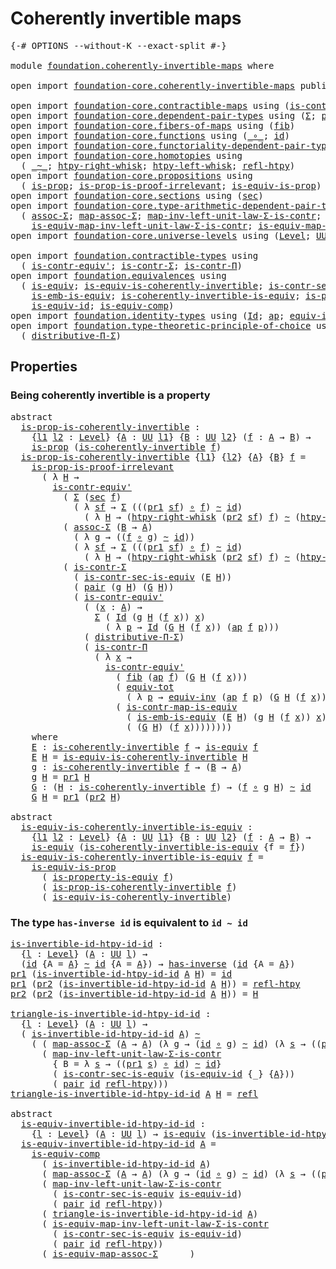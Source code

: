 # Coherently invertible maps

<pre class="Agda"><a id="39" class="Symbol">{-#</a> <a id="43" class="Keyword">OPTIONS</a> <a id="51" class="Pragma">--without-K</a> <a id="63" class="Pragma">--exact-split</a> <a id="77" class="Symbol">#-}</a>

<a id="82" class="Keyword">module</a> <a id="89" href="foundation.coherently-invertible-maps.html" class="Module">foundation.coherently-invertible-maps</a> <a id="127" class="Keyword">where</a>

<a id="134" class="Keyword">open</a> <a id="139" class="Keyword">import</a> <a id="146" href="foundation-core.coherently-invertible-maps.html" class="Module">foundation-core.coherently-invertible-maps</a> <a id="189" class="Keyword">public</a>

<a id="197" class="Keyword">open</a> <a id="202" class="Keyword">import</a> <a id="209" href="foundation-core.contractible-maps.html" class="Module">foundation-core.contractible-maps</a> <a id="243" class="Keyword">using</a> <a id="249" class="Symbol">(</a><a id="250" href="foundation-core.contractible-maps.html#3861" class="Function">is-contr-map-is-equiv</a><a id="271" class="Symbol">)</a>
<a id="273" class="Keyword">open</a> <a id="278" class="Keyword">import</a> <a id="285" href="foundation-core.dependent-pair-types.html" class="Module">foundation-core.dependent-pair-types</a> <a id="322" class="Keyword">using</a> <a id="328" class="Symbol">(</a><a id="329" href="foundation-core.dependent-pair-types.html#515" class="Record">Σ</a><a id="330" class="Symbol">;</a> <a id="332" href="foundation-core.dependent-pair-types.html#588" class="InductiveConstructor">pair</a><a id="336" class="Symbol">;</a> <a id="338" href="foundation-core.dependent-pair-types.html#605" class="Field">pr1</a><a id="341" class="Symbol">;</a> <a id="343" href="foundation-core.dependent-pair-types.html#617" class="Field">pr2</a><a id="346" class="Symbol">)</a>
<a id="348" class="Keyword">open</a> <a id="353" class="Keyword">import</a> <a id="360" href="foundation-core.fibers-of-maps.html" class="Module">foundation-core.fibers-of-maps</a> <a id="391" class="Keyword">using</a> <a id="397" class="Symbol">(</a><a id="398" href="foundation-core.fibers-of-maps.html#942" class="Function">fib</a><a id="401" class="Symbol">)</a>
<a id="403" class="Keyword">open</a> <a id="408" class="Keyword">import</a> <a id="415" href="foundation-core.functions.html" class="Module">foundation-core.functions</a> <a id="441" class="Keyword">using</a> <a id="447" class="Symbol">(</a><a id="448" href="foundation-core.functions.html#420" class="Function Operator">_∘_</a><a id="451" class="Symbol">;</a> <a id="453" href="foundation-core.functions.html#322" class="Function">id</a><a id="455" class="Symbol">)</a>
<a id="457" class="Keyword">open</a> <a id="462" class="Keyword">import</a> <a id="469" href="foundation-core.functoriality-dependent-pair-types.html" class="Module">foundation-core.functoriality-dependent-pair-types</a> <a id="520" class="Keyword">using</a> <a id="526" class="Symbol">(</a><a id="527" href="foundation-core.functoriality-dependent-pair-types.html#6817" class="Function">equiv-tot</a><a id="536" class="Symbol">)</a>
<a id="538" class="Keyword">open</a> <a id="543" class="Keyword">import</a> <a id="550" href="foundation-core.homotopies.html" class="Module">foundation-core.homotopies</a> <a id="577" class="Keyword">using</a>
  <a id="585" class="Symbol">(</a> <a id="587" href="foundation-core.homotopies.html#627" class="Function Operator">_~_</a><a id="590" class="Symbol">;</a> <a id="592" href="foundation-core.homotopies.html#1901" class="Function">htpy-right-whisk</a><a id="608" class="Symbol">;</a> <a id="610" href="foundation-core.homotopies.html#1696" class="Function">htpy-left-whisk</a><a id="625" class="Symbol">;</a> <a id="627" href="foundation-core.homotopies.html#741" class="Function">refl-htpy</a><a id="636" class="Symbol">)</a>
<a id="638" class="Keyword">open</a> <a id="643" class="Keyword">import</a> <a id="650" href="foundation-core.propositions.html" class="Module">foundation-core.propositions</a> <a id="679" class="Keyword">using</a>
  <a id="687" class="Symbol">(</a> <a id="689" href="foundation-core.propositions.html#1309" class="Function">is-prop</a><a id="696" class="Symbol">;</a> <a id="698" href="foundation-core.propositions.html#3220" class="Function">is-prop-is-proof-irrelevant</a><a id="725" class="Symbol">;</a> <a id="727" href="foundation-core.propositions.html#3693" class="Function">is-equiv-is-prop</a><a id="743" class="Symbol">)</a>
<a id="745" class="Keyword">open</a> <a id="750" class="Keyword">import</a> <a id="757" href="foundation-core.sections.html" class="Module">foundation-core.sections</a> <a id="782" class="Keyword">using</a> <a id="788" class="Symbol">(</a><a id="789" href="foundation-core.sections.html#534" class="Function">sec</a><a id="792" class="Symbol">)</a>
<a id="794" class="Keyword">open</a> <a id="799" class="Keyword">import</a> <a id="806" href="foundation-core.type-arithmetic-dependent-pair-types.html" class="Module">foundation-core.type-arithmetic-dependent-pair-types</a> <a id="859" class="Keyword">using</a>
  <a id="867" class="Symbol">(</a> <a id="869" href="foundation-core.type-arithmetic-dependent-pair-types.html#5675" class="Function">assoc-Σ</a><a id="876" class="Symbol">;</a> <a id="878" href="foundation-core.type-arithmetic-dependent-pair-types.html#4922" class="Function">map-assoc-Σ</a><a id="889" class="Symbol">;</a> <a id="891" href="foundation-core.type-arithmetic-dependent-pair-types.html#1639" class="Function">map-inv-left-unit-law-Σ-is-contr</a><a id="923" class="Symbol">;</a>
    <a id="929" href="foundation-core.type-arithmetic-dependent-pair-types.html#3278" class="Function">is-equiv-map-inv-left-unit-law-Σ-is-contr</a><a id="970" class="Symbol">;</a> <a id="972" href="foundation-core.type-arithmetic-dependent-pair-types.html#5489" class="Function">is-equiv-map-assoc-Σ</a><a id="992" class="Symbol">)</a>
<a id="994" class="Keyword">open</a> <a id="999" class="Keyword">import</a> <a id="1006" href="foundation-core.universe-levels.html" class="Module">foundation-core.universe-levels</a> <a id="1038" class="Keyword">using</a> <a id="1044" class="Symbol">(</a><a id="1045" href="Agda.Primitive.html#597" class="Postulate">Level</a><a id="1050" class="Symbol">;</a> <a id="1052" href="foundation-core.universe-levels.html#235" class="Primitive">UU</a><a id="1054" class="Symbol">)</a>

<a id="1057" class="Keyword">open</a> <a id="1062" class="Keyword">import</a> <a id="1069" href="foundation.contractible-types.html" class="Module">foundation.contractible-types</a> <a id="1099" class="Keyword">using</a>
  <a id="1107" class="Symbol">(</a> <a id="1109" href="foundation-core.contractible-types.html#3813" class="Function">is-contr-equiv&#39;</a><a id="1124" class="Symbol">;</a> <a id="1126" href="foundation-core.contractible-types.html#6259" class="Function">is-contr-Σ</a><a id="1136" class="Symbol">;</a> <a id="1138" href="foundation-core.contractible-types.html#6898" class="Function">is-contr-Π</a><a id="1148" class="Symbol">)</a>
<a id="1150" class="Keyword">open</a> <a id="1155" class="Keyword">import</a> <a id="1162" href="foundation.equivalences.html" class="Module">foundation.equivalences</a> <a id="1186" class="Keyword">using</a>
  <a id="1194" class="Symbol">(</a> <a id="1196" href="foundation-core.equivalences.html#1556" class="Function">is-equiv</a><a id="1204" class="Symbol">;</a> <a id="1206" href="foundation-core.equivalences.html#3842" class="Function">is-equiv-is-coherently-invertible</a><a id="1239" class="Symbol">;</a> <a id="1241" href="foundation.equivalences.html#11106" class="Function">is-contr-sec-is-equiv</a><a id="1262" class="Symbol">;</a>
    <a id="1268" href="foundation-core.equivalences.html#15406" class="Function">is-emb-is-equiv</a><a id="1283" class="Symbol">;</a> <a id="1285" href="foundation-core.equivalences.html#3644" class="Function">is-coherently-invertible-is-equiv</a><a id="1318" class="Symbol">;</a> <a id="1320" href="foundation.equivalences.html#12189" class="Function">is-property-is-equiv</a><a id="1340" class="Symbol">;</a>
    <a id="1346" href="foundation-core.equivalences.html#2323" class="Function">is-equiv-id</a><a id="1357" class="Symbol">;</a> <a id="1359" href="foundation-core.equivalences.html#7197" class="Function">is-equiv-comp</a><a id="1372" class="Symbol">)</a>
<a id="1374" class="Keyword">open</a> <a id="1379" class="Keyword">import</a> <a id="1386" href="foundation.identity-types.html" class="Module">foundation.identity-types</a> <a id="1412" class="Keyword">using</a> <a id="1418" class="Symbol">(</a><a id="1419" href="foundation-core.identity-types.html#1767" class="Datatype">Id</a><a id="1421" class="Symbol">;</a> <a id="1423" href="foundation-core.identity-types.html#4003" class="Function">ap</a><a id="1425" class="Symbol">;</a> <a id="1427" href="foundation.identity-types.html#1216" class="Function">equiv-inv</a><a id="1436" class="Symbol">;</a> <a id="1438" href="foundation-core.identity-types.html#1820" class="InductiveConstructor">refl</a><a id="1442" class="Symbol">)</a>
<a id="1444" class="Keyword">open</a> <a id="1449" class="Keyword">import</a> <a id="1456" href="foundation.type-theoretic-principle-of-choice.html" class="Module">foundation.type-theoretic-principle-of-choice</a> <a id="1502" class="Keyword">using</a>
  <a id="1510" class="Symbol">(</a> <a id="1512" href="foundation.type-theoretic-principle-of-choice.html#4375" class="Function">distributive-Π-Σ</a><a id="1528" class="Symbol">)</a>
</pre>
## Properties

### Being coherently invertible is a property

<pre class="Agda"><a id="1605" class="Keyword">abstract</a>
  <a id="is-prop-is-coherently-invertible"></a><a id="1616" href="foundation.coherently-invertible-maps.html#1616" class="Function">is-prop-is-coherently-invertible</a> <a id="1649" class="Symbol">:</a>
    <a id="1655" class="Symbol">{</a><a id="1656" href="foundation.coherently-invertible-maps.html#1656" class="Bound">l1</a> <a id="1659" href="foundation.coherently-invertible-maps.html#1659" class="Bound">l2</a> <a id="1662" class="Symbol">:</a> <a id="1664" href="Agda.Primitive.html#597" class="Postulate">Level</a><a id="1669" class="Symbol">}</a> <a id="1671" class="Symbol">{</a><a id="1672" href="foundation.coherently-invertible-maps.html#1672" class="Bound">A</a> <a id="1674" class="Symbol">:</a> <a id="1676" href="foundation-core.universe-levels.html#235" class="Primitive">UU</a> <a id="1679" href="foundation.coherently-invertible-maps.html#1656" class="Bound">l1</a><a id="1681" class="Symbol">}</a> <a id="1683" class="Symbol">{</a><a id="1684" href="foundation.coherently-invertible-maps.html#1684" class="Bound">B</a> <a id="1686" class="Symbol">:</a> <a id="1688" href="foundation-core.universe-levels.html#235" class="Primitive">UU</a> <a id="1691" href="foundation.coherently-invertible-maps.html#1659" class="Bound">l2</a><a id="1693" class="Symbol">}</a> <a id="1695" class="Symbol">(</a><a id="1696" href="foundation.coherently-invertible-maps.html#1696" class="Bound">f</a> <a id="1698" class="Symbol">:</a> <a id="1700" href="foundation.coherently-invertible-maps.html#1672" class="Bound">A</a> <a id="1702" class="Symbol">→</a> <a id="1704" href="foundation.coherently-invertible-maps.html#1684" class="Bound">B</a><a id="1705" class="Symbol">)</a> <a id="1707" class="Symbol">→</a>
    <a id="1713" href="foundation-core.propositions.html#1309" class="Function">is-prop</a> <a id="1721" class="Symbol">(</a><a id="1722" href="foundation-core.coherently-invertible-maps.html#1480" class="Function">is-coherently-invertible</a> <a id="1747" href="foundation.coherently-invertible-maps.html#1696" class="Bound">f</a><a id="1748" class="Symbol">)</a>
  <a id="1752" href="foundation.coherently-invertible-maps.html#1616" class="Function">is-prop-is-coherently-invertible</a> <a id="1785" class="Symbol">{</a><a id="1786" href="foundation.coherently-invertible-maps.html#1786" class="Bound">l1</a><a id="1788" class="Symbol">}</a> <a id="1790" class="Symbol">{</a><a id="1791" href="foundation.coherently-invertible-maps.html#1791" class="Bound">l2</a><a id="1793" class="Symbol">}</a> <a id="1795" class="Symbol">{</a><a id="1796" href="foundation.coherently-invertible-maps.html#1796" class="Bound">A</a><a id="1797" class="Symbol">}</a> <a id="1799" class="Symbol">{</a><a id="1800" href="foundation.coherently-invertible-maps.html#1800" class="Bound">B</a><a id="1801" class="Symbol">}</a> <a id="1803" href="foundation.coherently-invertible-maps.html#1803" class="Bound">f</a> <a id="1805" class="Symbol">=</a>
    <a id="1811" href="foundation-core.propositions.html#3220" class="Function">is-prop-is-proof-irrelevant</a>
      <a id="1845" class="Symbol">(</a> <a id="1847" class="Symbol">λ</a> <a id="1849" href="foundation.coherently-invertible-maps.html#1849" class="Bound">H</a> <a id="1851" class="Symbol">→</a>
        <a id="1861" href="foundation-core.contractible-types.html#3813" class="Function">is-contr-equiv&#39;</a>
          <a id="1887" class="Symbol">(</a> <a id="1889" href="foundation-core.dependent-pair-types.html#515" class="Record">Σ</a> <a id="1891" class="Symbol">(</a><a id="1892" href="foundation-core.sections.html#534" class="Function">sec</a> <a id="1896" href="foundation.coherently-invertible-maps.html#1803" class="Bound">f</a><a id="1897" class="Symbol">)</a>
            <a id="1911" class="Symbol">(</a> <a id="1913" class="Symbol">λ</a> <a id="1915" href="foundation.coherently-invertible-maps.html#1915" class="Bound">sf</a> <a id="1918" class="Symbol">→</a> <a id="1920" href="foundation-core.dependent-pair-types.html#515" class="Record">Σ</a> <a id="1922" class="Symbol">(((</a><a id="1925" href="foundation-core.dependent-pair-types.html#605" class="Field">pr1</a> <a id="1929" href="foundation.coherently-invertible-maps.html#1915" class="Bound">sf</a><a id="1931" class="Symbol">)</a> <a id="1933" href="foundation-core.functions.html#420" class="Function Operator">∘</a> <a id="1935" href="foundation.coherently-invertible-maps.html#1803" class="Bound">f</a><a id="1936" class="Symbol">)</a> <a id="1938" href="foundation-core.homotopies.html#627" class="Function Operator">~</a> <a id="1940" href="foundation-core.functions.html#322" class="Function">id</a><a id="1942" class="Symbol">)</a>
              <a id="1958" class="Symbol">(</a> <a id="1960" class="Symbol">λ</a> <a id="1962" href="foundation.coherently-invertible-maps.html#1962" class="Bound">H</a> <a id="1964" class="Symbol">→</a> <a id="1966" class="Symbol">(</a><a id="1967" href="foundation-core.homotopies.html#1901" class="Function">htpy-right-whisk</a> <a id="1984" class="Symbol">(</a><a id="1985" href="foundation-core.dependent-pair-types.html#617" class="Field">pr2</a> <a id="1989" href="foundation.coherently-invertible-maps.html#1915" class="Bound">sf</a><a id="1991" class="Symbol">)</a> <a id="1993" href="foundation.coherently-invertible-maps.html#1803" class="Bound">f</a><a id="1994" class="Symbol">)</a> <a id="1996" href="foundation-core.homotopies.html#627" class="Function Operator">~</a> <a id="1998" class="Symbol">(</a><a id="1999" href="foundation-core.homotopies.html#1696" class="Function">htpy-left-whisk</a> <a id="2015" href="foundation.coherently-invertible-maps.html#1803" class="Bound">f</a> <a id="2017" href="foundation.coherently-invertible-maps.html#1962" class="Bound">H</a><a id="2018" class="Symbol">))))</a>
          <a id="2033" class="Symbol">(</a> <a id="2035" href="foundation-core.type-arithmetic-dependent-pair-types.html#5675" class="Function">assoc-Σ</a> <a id="2043" class="Symbol">(</a><a id="2044" href="foundation.coherently-invertible-maps.html#1800" class="Bound">B</a> <a id="2046" class="Symbol">→</a> <a id="2048" href="foundation.coherently-invertible-maps.html#1796" class="Bound">A</a><a id="2049" class="Symbol">)</a>
            <a id="2063" class="Symbol">(</a> <a id="2065" class="Symbol">λ</a> <a id="2067" href="foundation.coherently-invertible-maps.html#2067" class="Bound">g</a> <a id="2069" class="Symbol">→</a> <a id="2071" class="Symbol">((</a><a id="2073" href="foundation.coherently-invertible-maps.html#1803" class="Bound">f</a> <a id="2075" href="foundation-core.functions.html#420" class="Function Operator">∘</a> <a id="2077" href="foundation.coherently-invertible-maps.html#2067" class="Bound">g</a><a id="2078" class="Symbol">)</a> <a id="2080" href="foundation-core.homotopies.html#627" class="Function Operator">~</a> <a id="2082" href="foundation-core.functions.html#322" class="Function">id</a><a id="2084" class="Symbol">))</a>
            <a id="2099" class="Symbol">(</a> <a id="2101" class="Symbol">λ</a> <a id="2103" href="foundation.coherently-invertible-maps.html#2103" class="Bound">sf</a> <a id="2106" class="Symbol">→</a> <a id="2108" href="foundation-core.dependent-pair-types.html#515" class="Record">Σ</a> <a id="2110" class="Symbol">(((</a><a id="2113" href="foundation-core.dependent-pair-types.html#605" class="Field">pr1</a> <a id="2117" href="foundation.coherently-invertible-maps.html#2103" class="Bound">sf</a><a id="2119" class="Symbol">)</a> <a id="2121" href="foundation-core.functions.html#420" class="Function Operator">∘</a> <a id="2123" href="foundation.coherently-invertible-maps.html#1803" class="Bound">f</a><a id="2124" class="Symbol">)</a> <a id="2126" href="foundation-core.homotopies.html#627" class="Function Operator">~</a> <a id="2128" href="foundation-core.functions.html#322" class="Function">id</a><a id="2130" class="Symbol">)</a>
              <a id="2146" class="Symbol">(</a> <a id="2148" class="Symbol">λ</a> <a id="2150" href="foundation.coherently-invertible-maps.html#2150" class="Bound">H</a> <a id="2152" class="Symbol">→</a> <a id="2154" class="Symbol">(</a><a id="2155" href="foundation-core.homotopies.html#1901" class="Function">htpy-right-whisk</a> <a id="2172" class="Symbol">(</a><a id="2173" href="foundation-core.dependent-pair-types.html#617" class="Field">pr2</a> <a id="2177" href="foundation.coherently-invertible-maps.html#2103" class="Bound">sf</a><a id="2179" class="Symbol">)</a> <a id="2181" href="foundation.coherently-invertible-maps.html#1803" class="Bound">f</a><a id="2182" class="Symbol">)</a> <a id="2184" href="foundation-core.homotopies.html#627" class="Function Operator">~</a> <a id="2186" class="Symbol">(</a><a id="2187" href="foundation-core.homotopies.html#1696" class="Function">htpy-left-whisk</a> <a id="2203" href="foundation.coherently-invertible-maps.html#1803" class="Bound">f</a> <a id="2205" href="foundation.coherently-invertible-maps.html#2150" class="Bound">H</a><a id="2206" class="Symbol">))))</a>
          <a id="2221" class="Symbol">(</a> <a id="2223" href="foundation-core.contractible-types.html#6259" class="Function">is-contr-Σ</a>
            <a id="2246" class="Symbol">(</a> <a id="2248" href="foundation.equivalences.html#11106" class="Function">is-contr-sec-is-equiv</a> <a id="2270" class="Symbol">(</a><a id="2271" href="foundation.coherently-invertible-maps.html#2877" class="Function">E</a> <a id="2273" href="foundation.coherently-invertible-maps.html#1849" class="Bound">H</a><a id="2274" class="Symbol">))</a>
            <a id="2289" class="Symbol">(</a> <a id="2291" href="foundation-core.dependent-pair-types.html#588" class="InductiveConstructor">pair</a> <a id="2296" class="Symbol">(</a><a id="2297" href="foundation.coherently-invertible-maps.html#2971" class="Function">g</a> <a id="2299" href="foundation.coherently-invertible-maps.html#1849" class="Bound">H</a><a id="2300" class="Symbol">)</a> <a id="2302" class="Symbol">(</a><a id="2303" href="foundation.coherently-invertible-maps.html#3032" class="Function">G</a> <a id="2305" href="foundation.coherently-invertible-maps.html#1849" class="Bound">H</a><a id="2306" class="Symbol">))</a>
            <a id="2321" class="Symbol">(</a> <a id="2323" href="foundation-core.contractible-types.html#3813" class="Function">is-contr-equiv&#39;</a>
              <a id="2353" class="Symbol">(</a> <a id="2355" class="Symbol">(</a><a id="2356" href="foundation.coherently-invertible-maps.html#2356" class="Bound">x</a> <a id="2358" class="Symbol">:</a> <a id="2360" href="foundation.coherently-invertible-maps.html#1796" class="Bound">A</a><a id="2361" class="Symbol">)</a> <a id="2363" class="Symbol">→</a>
                <a id="2381" href="foundation-core.dependent-pair-types.html#515" class="Record">Σ</a> <a id="2383" class="Symbol">(</a> <a id="2385" href="foundation-core.identity-types.html#1767" class="Datatype">Id</a> <a id="2388" class="Symbol">(</a><a id="2389" href="foundation.coherently-invertible-maps.html#2971" class="Function">g</a> <a id="2391" href="foundation.coherently-invertible-maps.html#1849" class="Bound">H</a> <a id="2393" class="Symbol">(</a><a id="2394" href="foundation.coherently-invertible-maps.html#1803" class="Bound">f</a> <a id="2396" href="foundation.coherently-invertible-maps.html#2356" class="Bound">x</a><a id="2397" class="Symbol">))</a> <a id="2400" href="foundation.coherently-invertible-maps.html#2356" class="Bound">x</a><a id="2401" class="Symbol">)</a>
                  <a id="2421" class="Symbol">(</a> <a id="2423" class="Symbol">λ</a> <a id="2425" href="foundation.coherently-invertible-maps.html#2425" class="Bound">p</a> <a id="2427" class="Symbol">→</a> <a id="2429" href="foundation-core.identity-types.html#1767" class="Datatype">Id</a> <a id="2432" class="Symbol">(</a><a id="2433" href="foundation.coherently-invertible-maps.html#3032" class="Function">G</a> <a id="2435" href="foundation.coherently-invertible-maps.html#1849" class="Bound">H</a> <a id="2437" class="Symbol">(</a><a id="2438" href="foundation.coherently-invertible-maps.html#1803" class="Bound">f</a> <a id="2440" href="foundation.coherently-invertible-maps.html#2356" class="Bound">x</a><a id="2441" class="Symbol">))</a> <a id="2444" class="Symbol">(</a><a id="2445" href="foundation-core.identity-types.html#4003" class="Function">ap</a> <a id="2448" href="foundation.coherently-invertible-maps.html#1803" class="Bound">f</a> <a id="2450" href="foundation.coherently-invertible-maps.html#2425" class="Bound">p</a><a id="2451" class="Symbol">)))</a>
              <a id="2469" class="Symbol">(</a> <a id="2471" href="foundation.type-theoretic-principle-of-choice.html#4375" class="Function">distributive-Π-Σ</a><a id="2487" class="Symbol">)</a>
              <a id="2503" class="Symbol">(</a> <a id="2505" href="foundation-core.contractible-types.html#6898" class="Function">is-contr-Π</a>
                <a id="2532" class="Symbol">(</a> <a id="2534" class="Symbol">λ</a> <a id="2536" href="foundation.coherently-invertible-maps.html#2536" class="Bound">x</a> <a id="2538" class="Symbol">→</a>
                  <a id="2558" href="foundation-core.contractible-types.html#3813" class="Function">is-contr-equiv&#39;</a>
                    <a id="2594" class="Symbol">(</a> <a id="2596" href="foundation-core.fibers-of-maps.html#942" class="Function">fib</a> <a id="2600" class="Symbol">(</a><a id="2601" href="foundation-core.identity-types.html#4003" class="Function">ap</a> <a id="2604" href="foundation.coherently-invertible-maps.html#1803" class="Bound">f</a><a id="2605" class="Symbol">)</a> <a id="2607" class="Symbol">(</a><a id="2608" href="foundation.coherently-invertible-maps.html#3032" class="Function">G</a> <a id="2610" href="foundation.coherently-invertible-maps.html#1849" class="Bound">H</a> <a id="2612" class="Symbol">(</a><a id="2613" href="foundation.coherently-invertible-maps.html#1803" class="Bound">f</a> <a id="2615" href="foundation.coherently-invertible-maps.html#2536" class="Bound">x</a><a id="2616" class="Symbol">)))</a>
                    <a id="2640" class="Symbol">(</a> <a id="2642" href="foundation-core.functoriality-dependent-pair-types.html#6817" class="Function">equiv-tot</a>
                      <a id="2674" class="Symbol">(</a> <a id="2676" class="Symbol">λ</a> <a id="2678" href="foundation.coherently-invertible-maps.html#2678" class="Bound">p</a> <a id="2680" class="Symbol">→</a> <a id="2682" href="foundation.identity-types.html#1216" class="Function">equiv-inv</a> <a id="2692" class="Symbol">(</a><a id="2693" href="foundation-core.identity-types.html#4003" class="Function">ap</a> <a id="2696" href="foundation.coherently-invertible-maps.html#1803" class="Bound">f</a> <a id="2698" href="foundation.coherently-invertible-maps.html#2678" class="Bound">p</a><a id="2699" class="Symbol">)</a> <a id="2701" class="Symbol">(</a><a id="2702" href="foundation.coherently-invertible-maps.html#3032" class="Function">G</a> <a id="2704" href="foundation.coherently-invertible-maps.html#1849" class="Bound">H</a> <a id="2706" class="Symbol">(</a><a id="2707" href="foundation.coherently-invertible-maps.html#1803" class="Bound">f</a> <a id="2709" href="foundation.coherently-invertible-maps.html#2536" class="Bound">x</a><a id="2710" class="Symbol">))))</a>
                    <a id="2735" class="Symbol">(</a> <a id="2737" href="foundation-core.contractible-maps.html#3861" class="Function">is-contr-map-is-equiv</a>
                      <a id="2781" class="Symbol">(</a> <a id="2783" href="foundation-core.equivalences.html#15406" class="Function">is-emb-is-equiv</a> <a id="2799" class="Symbol">(</a><a id="2800" href="foundation.coherently-invertible-maps.html#2877" class="Function">E</a> <a id="2802" href="foundation.coherently-invertible-maps.html#1849" class="Bound">H</a><a id="2803" class="Symbol">)</a> <a id="2805" class="Symbol">(</a><a id="2806" href="foundation.coherently-invertible-maps.html#2971" class="Function">g</a> <a id="2808" href="foundation.coherently-invertible-maps.html#1849" class="Bound">H</a> <a id="2810" class="Symbol">(</a><a id="2811" href="foundation.coherently-invertible-maps.html#1803" class="Bound">f</a> <a id="2813" href="foundation.coherently-invertible-maps.html#2536" class="Bound">x</a><a id="2814" class="Symbol">))</a> <a id="2817" href="foundation.coherently-invertible-maps.html#2536" class="Bound">x</a><a id="2818" class="Symbol">)</a>
                      <a id="2842" class="Symbol">(</a> <a id="2844" class="Symbol">(</a><a id="2845" href="foundation.coherently-invertible-maps.html#3032" class="Function">G</a> <a id="2847" href="foundation.coherently-invertible-maps.html#1849" class="Bound">H</a><a id="2848" class="Symbol">)</a> <a id="2850" class="Symbol">(</a><a id="2851" href="foundation.coherently-invertible-maps.html#1803" class="Bound">f</a> <a id="2853" href="foundation.coherently-invertible-maps.html#2536" class="Bound">x</a><a id="2854" class="Symbol">))))))))</a>
    <a id="2867" class="Keyword">where</a>
    <a id="2877" href="foundation.coherently-invertible-maps.html#2877" class="Function">E</a> <a id="2879" class="Symbol">:</a> <a id="2881" href="foundation-core.coherently-invertible-maps.html#1480" class="Function">is-coherently-invertible</a> <a id="2906" href="foundation.coherently-invertible-maps.html#1803" class="Bound">f</a> <a id="2908" class="Symbol">→</a> <a id="2910" href="foundation-core.equivalences.html#1556" class="Function">is-equiv</a> <a id="2919" href="foundation.coherently-invertible-maps.html#1803" class="Bound">f</a>
    <a id="2925" href="foundation.coherently-invertible-maps.html#2877" class="Function">E</a> <a id="2927" href="foundation.coherently-invertible-maps.html#2927" class="Bound">H</a> <a id="2929" class="Symbol">=</a> <a id="2931" href="foundation-core.equivalences.html#3842" class="Function">is-equiv-is-coherently-invertible</a> <a id="2965" href="foundation.coherently-invertible-maps.html#2927" class="Bound">H</a>
    <a id="2971" href="foundation.coherently-invertible-maps.html#2971" class="Function">g</a> <a id="2973" class="Symbol">:</a> <a id="2975" href="foundation-core.coherently-invertible-maps.html#1480" class="Function">is-coherently-invertible</a> <a id="3000" href="foundation.coherently-invertible-maps.html#1803" class="Bound">f</a> <a id="3002" class="Symbol">→</a> <a id="3004" class="Symbol">(</a><a id="3005" href="foundation.coherently-invertible-maps.html#1800" class="Bound">B</a> <a id="3007" class="Symbol">→</a> <a id="3009" href="foundation.coherently-invertible-maps.html#1796" class="Bound">A</a><a id="3010" class="Symbol">)</a>
    <a id="3016" href="foundation.coherently-invertible-maps.html#2971" class="Function">g</a> <a id="3018" href="foundation.coherently-invertible-maps.html#3018" class="Bound">H</a> <a id="3020" class="Symbol">=</a> <a id="3022" href="foundation-core.dependent-pair-types.html#605" class="Field">pr1</a> <a id="3026" href="foundation.coherently-invertible-maps.html#3018" class="Bound">H</a>
    <a id="3032" href="foundation.coherently-invertible-maps.html#3032" class="Function">G</a> <a id="3034" class="Symbol">:</a> <a id="3036" class="Symbol">(</a><a id="3037" href="foundation.coherently-invertible-maps.html#3037" class="Bound">H</a> <a id="3039" class="Symbol">:</a> <a id="3041" href="foundation-core.coherently-invertible-maps.html#1480" class="Function">is-coherently-invertible</a> <a id="3066" href="foundation.coherently-invertible-maps.html#1803" class="Bound">f</a><a id="3067" class="Symbol">)</a> <a id="3069" class="Symbol">→</a> <a id="3071" class="Symbol">(</a><a id="3072" href="foundation.coherently-invertible-maps.html#1803" class="Bound">f</a> <a id="3074" href="foundation-core.functions.html#420" class="Function Operator">∘</a> <a id="3076" href="foundation.coherently-invertible-maps.html#2971" class="Function">g</a> <a id="3078" href="foundation.coherently-invertible-maps.html#3037" class="Bound">H</a><a id="3079" class="Symbol">)</a> <a id="3081" href="foundation-core.homotopies.html#627" class="Function Operator">~</a> <a id="3083" href="foundation-core.functions.html#322" class="Function">id</a>
    <a id="3090" href="foundation.coherently-invertible-maps.html#3032" class="Function">G</a> <a id="3092" href="foundation.coherently-invertible-maps.html#3092" class="Bound">H</a> <a id="3094" class="Symbol">=</a> <a id="3096" href="foundation-core.dependent-pair-types.html#605" class="Field">pr1</a> <a id="3100" class="Symbol">(</a><a id="3101" href="foundation-core.dependent-pair-types.html#617" class="Field">pr2</a> <a id="3105" href="foundation.coherently-invertible-maps.html#3092" class="Bound">H</a><a id="3106" class="Symbol">)</a>

<a id="3109" class="Keyword">abstract</a>
  <a id="is-equiv-is-coherently-invertible-is-equiv"></a><a id="3120" href="foundation.coherently-invertible-maps.html#3120" class="Function">is-equiv-is-coherently-invertible-is-equiv</a> <a id="3163" class="Symbol">:</a>
    <a id="3169" class="Symbol">{</a><a id="3170" href="foundation.coherently-invertible-maps.html#3170" class="Bound">l1</a> <a id="3173" href="foundation.coherently-invertible-maps.html#3173" class="Bound">l2</a> <a id="3176" class="Symbol">:</a> <a id="3178" href="Agda.Primitive.html#597" class="Postulate">Level</a><a id="3183" class="Symbol">}</a> <a id="3185" class="Symbol">{</a><a id="3186" href="foundation.coherently-invertible-maps.html#3186" class="Bound">A</a> <a id="3188" class="Symbol">:</a> <a id="3190" href="foundation-core.universe-levels.html#235" class="Primitive">UU</a> <a id="3193" href="foundation.coherently-invertible-maps.html#3170" class="Bound">l1</a><a id="3195" class="Symbol">}</a> <a id="3197" class="Symbol">{</a><a id="3198" href="foundation.coherently-invertible-maps.html#3198" class="Bound">B</a> <a id="3200" class="Symbol">:</a> <a id="3202" href="foundation-core.universe-levels.html#235" class="Primitive">UU</a> <a id="3205" href="foundation.coherently-invertible-maps.html#3173" class="Bound">l2</a><a id="3207" class="Symbol">}</a> <a id="3209" class="Symbol">(</a><a id="3210" href="foundation.coherently-invertible-maps.html#3210" class="Bound">f</a> <a id="3212" class="Symbol">:</a> <a id="3214" href="foundation.coherently-invertible-maps.html#3186" class="Bound">A</a> <a id="3216" class="Symbol">→</a> <a id="3218" href="foundation.coherently-invertible-maps.html#3198" class="Bound">B</a><a id="3219" class="Symbol">)</a> <a id="3221" class="Symbol">→</a>
    <a id="3227" href="foundation-core.equivalences.html#1556" class="Function">is-equiv</a> <a id="3236" class="Symbol">(</a><a id="3237" href="foundation-core.equivalences.html#3644" class="Function">is-coherently-invertible-is-equiv</a> <a id="3271" class="Symbol">{</a><a id="3272" class="Argument">f</a> <a id="3274" class="Symbol">=</a> <a id="3276" href="foundation.coherently-invertible-maps.html#3210" class="Bound">f</a><a id="3277" class="Symbol">})</a>
  <a id="3282" href="foundation.coherently-invertible-maps.html#3120" class="Function">is-equiv-is-coherently-invertible-is-equiv</a> <a id="3325" href="foundation.coherently-invertible-maps.html#3325" class="Bound">f</a> <a id="3327" class="Symbol">=</a>
    <a id="3333" href="foundation-core.propositions.html#3693" class="Function">is-equiv-is-prop</a>
      <a id="3356" class="Symbol">(</a> <a id="3358" href="foundation.equivalences.html#12189" class="Function">is-property-is-equiv</a> <a id="3379" href="foundation.coherently-invertible-maps.html#3325" class="Bound">f</a><a id="3380" class="Symbol">)</a>
      <a id="3388" class="Symbol">(</a> <a id="3390" href="foundation.coherently-invertible-maps.html#1616" class="Function">is-prop-is-coherently-invertible</a> <a id="3423" href="foundation.coherently-invertible-maps.html#3325" class="Bound">f</a><a id="3424" class="Symbol">)</a>
      <a id="3432" class="Symbol">(</a> <a id="3434" href="foundation-core.equivalences.html#3842" class="Function">is-equiv-is-coherently-invertible</a><a id="3467" class="Symbol">)</a>
</pre>
### The type `has-inverse id` is equivalent to `id ~ id`

<pre class="Agda"><a id="is-invertible-id-htpy-id-id"></a><a id="3540" href="foundation.coherently-invertible-maps.html#3540" class="Function">is-invertible-id-htpy-id-id</a> <a id="3568" class="Symbol">:</a>
  <a id="3572" class="Symbol">{</a><a id="3573" href="foundation.coherently-invertible-maps.html#3573" class="Bound">l</a> <a id="3575" class="Symbol">:</a> <a id="3577" href="Agda.Primitive.html#597" class="Postulate">Level</a><a id="3582" class="Symbol">}</a> <a id="3584" class="Symbol">(</a><a id="3585" href="foundation.coherently-invertible-maps.html#3585" class="Bound">A</a> <a id="3587" class="Symbol">:</a> <a id="3589" href="foundation-core.universe-levels.html#235" class="Primitive">UU</a> <a id="3592" href="foundation.coherently-invertible-maps.html#3573" class="Bound">l</a><a id="3593" class="Symbol">)</a> <a id="3595" class="Symbol">→</a>
  <a id="3599" class="Symbol">(</a><a id="3600" href="foundation-core.functions.html#322" class="Function">id</a> <a id="3603" class="Symbol">{</a><a id="3604" class="Argument">A</a> <a id="3606" class="Symbol">=</a> <a id="3608" href="foundation.coherently-invertible-maps.html#3585" class="Bound">A</a><a id="3609" class="Symbol">}</a> <a id="3611" href="foundation-core.homotopies.html#627" class="Function Operator">~</a> <a id="3613" href="foundation-core.functions.html#322" class="Function">id</a> <a id="3616" class="Symbol">{</a><a id="3617" class="Argument">A</a> <a id="3619" class="Symbol">=</a> <a id="3621" href="foundation.coherently-invertible-maps.html#3585" class="Bound">A</a><a id="3622" class="Symbol">})</a> <a id="3625" class="Symbol">→</a> <a id="3627" href="foundation-core.coherently-invertible-maps.html#1182" class="Function">has-inverse</a> <a id="3639" class="Symbol">(</a><a id="3640" href="foundation-core.functions.html#322" class="Function">id</a> <a id="3643" class="Symbol">{</a><a id="3644" class="Argument">A</a> <a id="3646" class="Symbol">=</a> <a id="3648" href="foundation.coherently-invertible-maps.html#3585" class="Bound">A</a><a id="3649" class="Symbol">})</a>
<a id="3652" href="foundation-core.dependent-pair-types.html#605" class="Field">pr1</a> <a id="3656" class="Symbol">(</a><a id="3657" href="foundation.coherently-invertible-maps.html#3540" class="Function">is-invertible-id-htpy-id-id</a> <a id="3685" href="foundation.coherently-invertible-maps.html#3685" class="Bound">A</a> <a id="3687" href="foundation.coherently-invertible-maps.html#3687" class="Bound">H</a><a id="3688" class="Symbol">)</a> <a id="3690" class="Symbol">=</a> <a id="3692" href="foundation-core.functions.html#322" class="Function">id</a>
<a id="3695" href="foundation-core.dependent-pair-types.html#605" class="Field">pr1</a> <a id="3699" class="Symbol">(</a><a id="3700" href="foundation-core.dependent-pair-types.html#617" class="Field">pr2</a> <a id="3704" class="Symbol">(</a><a id="3705" href="foundation.coherently-invertible-maps.html#3540" class="Function">is-invertible-id-htpy-id-id</a> <a id="3733" href="foundation.coherently-invertible-maps.html#3733" class="Bound">A</a> <a id="3735" href="foundation.coherently-invertible-maps.html#3735" class="Bound">H</a><a id="3736" class="Symbol">))</a> <a id="3739" class="Symbol">=</a> <a id="3741" href="foundation-core.homotopies.html#741" class="Function">refl-htpy</a>
<a id="3751" href="foundation-core.dependent-pair-types.html#617" class="Field">pr2</a> <a id="3755" class="Symbol">(</a><a id="3756" href="foundation-core.dependent-pair-types.html#617" class="Field">pr2</a> <a id="3760" class="Symbol">(</a><a id="3761" href="foundation.coherently-invertible-maps.html#3540" class="Function">is-invertible-id-htpy-id-id</a> <a id="3789" href="foundation.coherently-invertible-maps.html#3789" class="Bound">A</a> <a id="3791" href="foundation.coherently-invertible-maps.html#3791" class="Bound">H</a><a id="3792" class="Symbol">))</a> <a id="3795" class="Symbol">=</a> <a id="3797" href="foundation.coherently-invertible-maps.html#3791" class="Bound">H</a>

<a id="triangle-is-invertible-id-htpy-id-id"></a><a id="3800" href="foundation.coherently-invertible-maps.html#3800" class="Function">triangle-is-invertible-id-htpy-id-id</a> <a id="3837" class="Symbol">:</a>
  <a id="3841" class="Symbol">{</a><a id="3842" href="foundation.coherently-invertible-maps.html#3842" class="Bound">l</a> <a id="3844" class="Symbol">:</a> <a id="3846" href="Agda.Primitive.html#597" class="Postulate">Level</a><a id="3851" class="Symbol">}</a> <a id="3853" class="Symbol">(</a><a id="3854" href="foundation.coherently-invertible-maps.html#3854" class="Bound">A</a> <a id="3856" class="Symbol">:</a> <a id="3858" href="foundation-core.universe-levels.html#235" class="Primitive">UU</a> <a id="3861" href="foundation.coherently-invertible-maps.html#3842" class="Bound">l</a><a id="3862" class="Symbol">)</a> <a id="3864" class="Symbol">→</a>
  <a id="3868" class="Symbol">(</a> <a id="3870" href="foundation.coherently-invertible-maps.html#3540" class="Function">is-invertible-id-htpy-id-id</a> <a id="3898" href="foundation.coherently-invertible-maps.html#3854" class="Bound">A</a><a id="3899" class="Symbol">)</a> <a id="3901" href="foundation-core.homotopies.html#627" class="Function Operator">~</a>
    <a id="3907" class="Symbol">(</a> <a id="3909" class="Symbol">(</a> <a id="3911" href="foundation-core.type-arithmetic-dependent-pair-types.html#4922" class="Function">map-assoc-Σ</a> <a id="3923" class="Symbol">(</a><a id="3924" href="foundation.coherently-invertible-maps.html#3854" class="Bound">A</a> <a id="3926" class="Symbol">→</a> <a id="3928" href="foundation.coherently-invertible-maps.html#3854" class="Bound">A</a><a id="3929" class="Symbol">)</a> <a id="3931" class="Symbol">(λ</a> <a id="3934" href="foundation.coherently-invertible-maps.html#3934" class="Bound">g</a> <a id="3936" class="Symbol">→</a> <a id="3938" class="Symbol">(</a><a id="3939" href="foundation-core.functions.html#322" class="Function">id</a> <a id="3942" href="foundation-core.functions.html#420" class="Function Operator">∘</a> <a id="3944" href="foundation.coherently-invertible-maps.html#3934" class="Bound">g</a><a id="3945" class="Symbol">)</a> <a id="3947" href="foundation-core.homotopies.html#627" class="Function Operator">~</a> <a id="3949" href="foundation-core.functions.html#322" class="Function">id</a><a id="3951" class="Symbol">)</a> <a id="3953" class="Symbol">(λ</a> <a id="3956" href="foundation.coherently-invertible-maps.html#3956" class="Bound">s</a> <a id="3958" class="Symbol">→</a> <a id="3960" class="Symbol">((</a><a id="3962" href="foundation-core.dependent-pair-types.html#605" class="Field">pr1</a> <a id="3966" href="foundation.coherently-invertible-maps.html#3956" class="Bound">s</a><a id="3967" class="Symbol">)</a> <a id="3969" href="foundation-core.functions.html#420" class="Function Operator">∘</a> <a id="3971" href="foundation-core.functions.html#322" class="Function">id</a><a id="3973" class="Symbol">)</a> <a id="3975" href="foundation-core.homotopies.html#627" class="Function Operator">~</a> <a id="3977" href="foundation-core.functions.html#322" class="Function">id</a><a id="3979" class="Symbol">))</a> <a id="3982" href="foundation-core.functions.html#420" class="Function Operator">∘</a>
      <a id="3990" class="Symbol">(</a> <a id="3992" href="foundation-core.type-arithmetic-dependent-pair-types.html#1639" class="Function">map-inv-left-unit-law-Σ-is-contr</a>
        <a id="4033" class="Symbol">{</a> <a id="4035" class="Argument">B</a> <a id="4037" class="Symbol">=</a> <a id="4039" class="Symbol">λ</a> <a id="4041" href="foundation.coherently-invertible-maps.html#4041" class="Bound">s</a> <a id="4043" class="Symbol">→</a> <a id="4045" class="Symbol">((</a><a id="4047" href="foundation-core.dependent-pair-types.html#605" class="Field">pr1</a> <a id="4051" href="foundation.coherently-invertible-maps.html#4041" class="Bound">s</a><a id="4052" class="Symbol">)</a> <a id="4054" href="foundation-core.functions.html#420" class="Function Operator">∘</a> <a id="4056" href="foundation-core.functions.html#322" class="Function">id</a><a id="4058" class="Symbol">)</a> <a id="4060" href="foundation-core.homotopies.html#627" class="Function Operator">~</a> <a id="4062" href="foundation-core.functions.html#322" class="Function">id</a><a id="4064" class="Symbol">}</a>
        <a id="4074" class="Symbol">(</a> <a id="4076" href="foundation.equivalences.html#11106" class="Function">is-contr-sec-is-equiv</a> <a id="4098" class="Symbol">(</a><a id="4099" href="foundation-core.equivalences.html#2323" class="Function">is-equiv-id</a> <a id="4111" class="Symbol">{_}</a> <a id="4115" class="Symbol">{</a><a id="4116" href="foundation.coherently-invertible-maps.html#3854" class="Bound">A</a><a id="4117" class="Symbol">}))</a>
        <a id="4129" class="Symbol">(</a> <a id="4131" href="foundation-core.dependent-pair-types.html#588" class="InductiveConstructor">pair</a> <a id="4136" href="foundation-core.functions.html#322" class="Function">id</a> <a id="4139" href="foundation-core.homotopies.html#741" class="Function">refl-htpy</a><a id="4148" class="Symbol">)))</a>
<a id="4152" href="foundation.coherently-invertible-maps.html#3800" class="Function">triangle-is-invertible-id-htpy-id-id</a> <a id="4189" href="foundation.coherently-invertible-maps.html#4189" class="Bound">A</a> <a id="4191" href="foundation.coherently-invertible-maps.html#4191" class="Bound">H</a> <a id="4193" class="Symbol">=</a> <a id="4195" href="foundation-core.identity-types.html#1820" class="InductiveConstructor">refl</a>

<a id="4201" class="Keyword">abstract</a>
  <a id="is-equiv-invertible-id-htpy-id-id"></a><a id="4212" href="foundation.coherently-invertible-maps.html#4212" class="Function">is-equiv-invertible-id-htpy-id-id</a> <a id="4246" class="Symbol">:</a>
    <a id="4252" class="Symbol">{</a><a id="4253" href="foundation.coherently-invertible-maps.html#4253" class="Bound">l</a> <a id="4255" class="Symbol">:</a> <a id="4257" href="Agda.Primitive.html#597" class="Postulate">Level</a><a id="4262" class="Symbol">}</a> <a id="4264" class="Symbol">(</a><a id="4265" href="foundation.coherently-invertible-maps.html#4265" class="Bound">A</a> <a id="4267" class="Symbol">:</a> <a id="4269" href="foundation-core.universe-levels.html#235" class="Primitive">UU</a> <a id="4272" href="foundation.coherently-invertible-maps.html#4253" class="Bound">l</a><a id="4273" class="Symbol">)</a> <a id="4275" class="Symbol">→</a> <a id="4277" href="foundation-core.equivalences.html#1556" class="Function">is-equiv</a> <a id="4286" class="Symbol">(</a><a id="4287" href="foundation.coherently-invertible-maps.html#3540" class="Function">is-invertible-id-htpy-id-id</a> <a id="4315" href="foundation.coherently-invertible-maps.html#4265" class="Bound">A</a><a id="4316" class="Symbol">)</a>
  <a id="4320" href="foundation.coherently-invertible-maps.html#4212" class="Function">is-equiv-invertible-id-htpy-id-id</a> <a id="4354" href="foundation.coherently-invertible-maps.html#4354" class="Bound">A</a> <a id="4356" class="Symbol">=</a>
    <a id="4362" href="foundation-core.equivalences.html#7197" class="Function">is-equiv-comp</a>
      <a id="4382" class="Symbol">(</a> <a id="4384" href="foundation.coherently-invertible-maps.html#3540" class="Function">is-invertible-id-htpy-id-id</a> <a id="4412" href="foundation.coherently-invertible-maps.html#4354" class="Bound">A</a><a id="4413" class="Symbol">)</a>
      <a id="4421" class="Symbol">(</a> <a id="4423" href="foundation-core.type-arithmetic-dependent-pair-types.html#4922" class="Function">map-assoc-Σ</a> <a id="4435" class="Symbol">(</a><a id="4436" href="foundation.coherently-invertible-maps.html#4354" class="Bound">A</a> <a id="4438" class="Symbol">→</a> <a id="4440" href="foundation.coherently-invertible-maps.html#4354" class="Bound">A</a><a id="4441" class="Symbol">)</a> <a id="4443" class="Symbol">(λ</a> <a id="4446" href="foundation.coherently-invertible-maps.html#4446" class="Bound">g</a> <a id="4448" class="Symbol">→</a> <a id="4450" class="Symbol">(</a><a id="4451" href="foundation-core.functions.html#322" class="Function">id</a> <a id="4454" href="foundation-core.functions.html#420" class="Function Operator">∘</a> <a id="4456" href="foundation.coherently-invertible-maps.html#4446" class="Bound">g</a><a id="4457" class="Symbol">)</a> <a id="4459" href="foundation-core.homotopies.html#627" class="Function Operator">~</a> <a id="4461" href="foundation-core.functions.html#322" class="Function">id</a><a id="4463" class="Symbol">)</a> <a id="4465" class="Symbol">(λ</a> <a id="4468" href="foundation.coherently-invertible-maps.html#4468" class="Bound">s</a> <a id="4470" class="Symbol">→</a> <a id="4472" class="Symbol">((</a><a id="4474" href="foundation-core.dependent-pair-types.html#605" class="Field">pr1</a> <a id="4478" href="foundation.coherently-invertible-maps.html#4468" class="Bound">s</a><a id="4479" class="Symbol">)</a> <a id="4481" href="foundation-core.functions.html#420" class="Function Operator">∘</a> <a id="4483" href="foundation-core.functions.html#322" class="Function">id</a><a id="4485" class="Symbol">)</a> <a id="4487" href="foundation-core.homotopies.html#627" class="Function Operator">~</a> <a id="4489" href="foundation-core.functions.html#322" class="Function">id</a><a id="4491" class="Symbol">))</a>
      <a id="4500" class="Symbol">(</a> <a id="4502" href="foundation-core.type-arithmetic-dependent-pair-types.html#1639" class="Function">map-inv-left-unit-law-Σ-is-contr</a>
        <a id="4543" class="Symbol">(</a> <a id="4545" href="foundation.equivalences.html#11106" class="Function">is-contr-sec-is-equiv</a> <a id="4567" href="foundation-core.equivalences.html#2323" class="Function">is-equiv-id</a><a id="4578" class="Symbol">)</a>
        <a id="4588" class="Symbol">(</a> <a id="4590" href="foundation-core.dependent-pair-types.html#588" class="InductiveConstructor">pair</a> <a id="4595" href="foundation-core.functions.html#322" class="Function">id</a> <a id="4598" href="foundation-core.homotopies.html#741" class="Function">refl-htpy</a><a id="4607" class="Symbol">))</a>
      <a id="4616" class="Symbol">(</a> <a id="4618" href="foundation.coherently-invertible-maps.html#3800" class="Function">triangle-is-invertible-id-htpy-id-id</a> <a id="4655" href="foundation.coherently-invertible-maps.html#4354" class="Bound">A</a><a id="4656" class="Symbol">)</a>
      <a id="4664" class="Symbol">(</a> <a id="4666" href="foundation-core.type-arithmetic-dependent-pair-types.html#3278" class="Function">is-equiv-map-inv-left-unit-law-Σ-is-contr</a>
        <a id="4716" class="Symbol">(</a> <a id="4718" href="foundation.equivalences.html#11106" class="Function">is-contr-sec-is-equiv</a> <a id="4740" href="foundation-core.equivalences.html#2323" class="Function">is-equiv-id</a><a id="4751" class="Symbol">)</a>
        <a id="4761" class="Symbol">(</a> <a id="4763" href="foundation-core.dependent-pair-types.html#588" class="InductiveConstructor">pair</a> <a id="4768" href="foundation-core.functions.html#322" class="Function">id</a> <a id="4771" href="foundation-core.homotopies.html#741" class="Function">refl-htpy</a><a id="4780" class="Symbol">))</a>
      <a id="4789" class="Symbol">(</a> <a id="4791" href="foundation-core.type-arithmetic-dependent-pair-types.html#5489" class="Function">is-equiv-map-assoc-Σ</a> <a id="4812" class="Symbol">_</a> <a id="4814" class="Symbol">_</a> <a id="4816" class="Symbol">_)</a>
</pre>